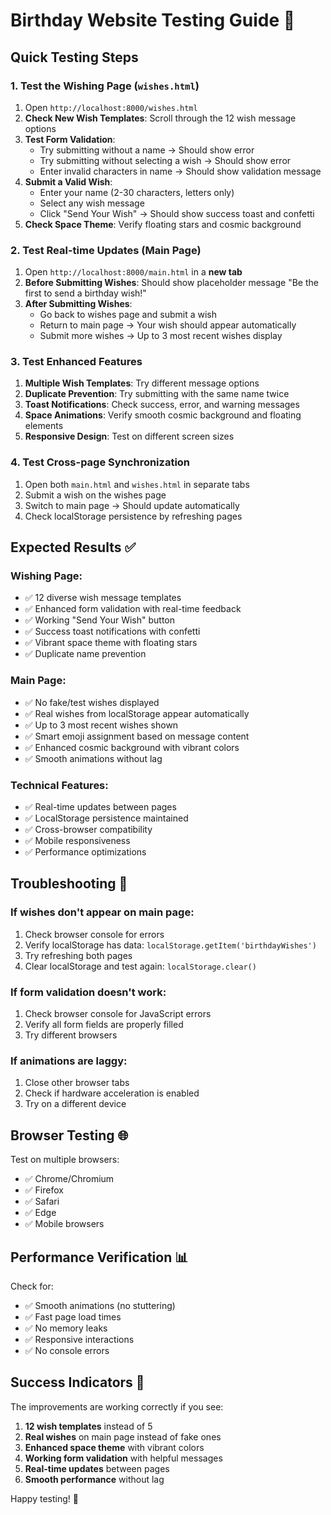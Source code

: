# Birthday Website Testing Guide 🧪

## Quick Testing Steps

### 1. **Test the Wishing Page** (`wishes.html`)
1. Open `http://localhost:8000/wishes.html`
2. **Check New Wish Templates**: Scroll through the 12 wish message options
3. **Test Form Validation**:
   - Try submitting without a name → Should show error
   - Try submitting without selecting a wish → Should show error
   - Enter invalid characters in name → Should show validation message
4. **Submit a Valid Wish**:
   - Enter your name (2-30 characters, letters only)
   - Select any wish message
   - Click "Send Your Wish" → Should show success toast and confetti
5. **Check Space Theme**: Verify floating stars and cosmic background

### 2. **Test Real-time Updates** (Main Page)
1. Open `http://localhost:8000/main.html` in a **new tab**
2. **Before Submitting Wishes**: Should show placeholder message "Be the first to send a birthday wish!"
3. **After Submitting Wishes**: 
   - Go back to wishes page and submit a wish
   - Return to main page → Your wish should appear automatically
   - Submit more wishes → Up to 3 most recent wishes display

### 3. **Test Enhanced Features**
1. **Multiple Wish Templates**: Try different message options
2. **Duplicate Prevention**: Try submitting with the same name twice
3. **Toast Notifications**: Check success, error, and warning messages
4. **Space Animations**: Verify smooth cosmic background and floating elements
5. **Responsive Design**: Test on different screen sizes

### 4. **Test Cross-page Synchronization**
1. Open both `main.html` and `wishes.html` in separate tabs
2. Submit a wish on the wishes page
3. Switch to main page → Should update automatically
4. Check localStorage persistence by refreshing pages

## Expected Results ✅

### Wishing Page:
- ✅ 12 diverse wish message templates
- ✅ Enhanced form validation with real-time feedback
- ✅ Working "Send Your Wish" button
- ✅ Success toast notifications with confetti
- ✅ Vibrant space theme with floating stars
- ✅ Duplicate name prevention

### Main Page:
- ✅ No fake/test wishes displayed
- ✅ Real wishes from localStorage appear automatically
- ✅ Up to 3 most recent wishes shown
- ✅ Smart emoji assignment based on message content
- ✅ Enhanced cosmic background with vibrant colors
- ✅ Smooth animations without lag

### Technical Features:
- ✅ Real-time updates between pages
- ✅ LocalStorage persistence maintained
- ✅ Cross-browser compatibility
- ✅ Mobile responsiveness
- ✅ Performance optimizations

## Troubleshooting 🔧

### If wishes don't appear on main page:
1. Check browser console for errors
2. Verify localStorage has data: `localStorage.getItem('birthdayWishes')`
3. Try refreshing both pages
4. Clear localStorage and test again: `localStorage.clear()`

### If form validation doesn't work:
1. Check browser console for JavaScript errors
2. Verify all form fields are properly filled
3. Try different browsers

### If animations are laggy:
1. Close other browser tabs
2. Check if hardware acceleration is enabled
3. Try on a different device

## Browser Testing 🌐

Test on multiple browsers:
- ✅ Chrome/Chromium
- ✅ Firefox  
- ✅ Safari
- ✅ Edge
- ✅ Mobile browsers

## Performance Verification 📊

Check for:
- ✅ Smooth animations (no stuttering)
- ✅ Fast page load times
- ✅ No memory leaks
- ✅ Responsive interactions
- ✅ No console errors

## Success Indicators 🎯

The improvements are working correctly if you see:
1. **12 wish templates** instead of 5
2. **Real wishes** on main page instead of fake ones
3. **Enhanced space theme** with vibrant colors
4. **Working form validation** with helpful messages
5. **Real-time updates** between pages
6. **Smooth performance** without lag

Happy testing! 🎉
